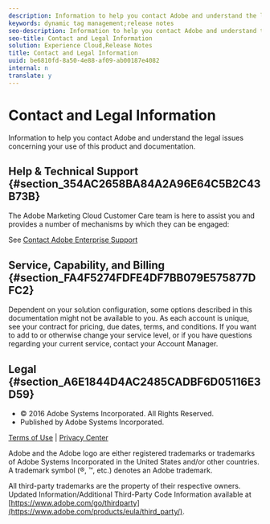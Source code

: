 ```yaml
---
description: Information to help you contact Adobe and understand the legal issues concerning your use of this product and documentation.
keywords: dynamic tag management;release notes
seo-description: Information to help you contact Adobe and understand the legal issues concerning your use of this product and documentation.
seo-title: Contact and Legal Information
solution: Experience Cloud,Release Notes
title: Contact and Legal Information
uuid: be6810fd-8a50-4e88-af09-ab00187e4082
internal: n
translate: y
---
```


# Contact and Legal Information

Information to help you contact Adobe and understand the legal issues concerning your use of this product and documentation.


## Help &amp; Technical Support {#section_354AC2658BA84A2A96E64C5B2C43B73B}

The Adobe Marketing Cloud Customer Care team is here to assist you and provides a number of mechanisms by which they can be engaged: 

See [Contact Adobe Enterprise Support](https://helpx.adobe.com/contact/enterprise-support.ec.html)

## Service, Capability, and Billing {#section_FA4F5274FDFE4DF7BB079E575877DFC2}

Dependent on your solution configuration, some options described in this documentation might not be available to you. As each account is unique, see your contract for pricing, due dates, terms, and conditions. If you want to add to or otherwise change your service level, or if you have questions regarding your current service, contact your Account Manager. 

<!--
## Feedback {#section_8154D6D712054220A90D85FA8E92933E}
Adobe Systems welcome any suggestions or feedback regarding this solution. You can add enhancement ideas and suggestions for the Analytics suite to our [Customer Idea Exchange](https://my.omniture.com/login/?r=%2Fp%2Fsuite%2Fcurrent%2Findex.html%3Fa%3DIdeasExchange.Redirect%26redirectreason%3Dnotregistered%26referer%3Dhttp%253A%252F%252Fideas.omniture.com%252Ft5%252FAdobe-Idea-Exchange-for-Omniture%252Fidb-p%252FIdeaExchange3). -->

## Legal {#section_A6E1844D4AC2485CADBF6D05116E3D59}


<ul class="simplelist"> 
 <li> © 2016 Adobe Systems Incorporated. All Rights Reserved. </li> 
 <li> Published by Adobe Systems Incorporated. </li> 
</ul>

[Terms of Use](https://www.adobe.com/go/marketingcloud_terms_of_use) | [Privacy Center](https://www.adobe.com/privacy/policy.html)

Adobe and the Adobe logo are either registered trademarks or trademarks of Adobe Systems Incorporated in the United States and/or other countries. A trademark symbol (®, ™, etc.) denotes an Adobe trademark. 

All third-party trademarks are the property of their respective owners. Updated Information/Additional Third-Party Code Information available at [https://www.adobe.com/go/thirdparty](https://www.adobe.com/products/eula/third_party/). 
